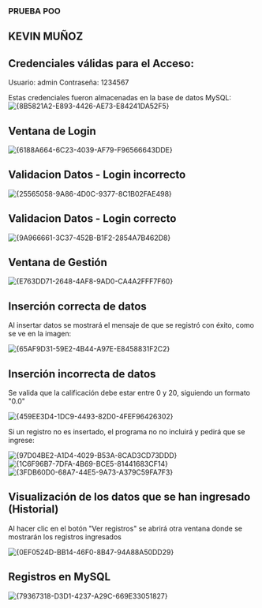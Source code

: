 ### PRUEBA POO

## KEVIN MUÑOZ

## Credenciales válidas para el Acceso:
Usuario: admin
Contraseña: 1234567

Estas credenciales fueron almacenadas en la base de datos MySQL:
![{8B5821A2-E893-4426-AE73-E84241DA52F5}](https://github.com/user-attachments/assets/29674baf-4736-4e86-9d0b-7fea15c3b922)


## Ventana de Login
![{6188A664-6C23-4039-AF79-F96566643DDE}](https://github.com/user-attachments/assets/2fc63dc0-ab9d-452f-823d-0227455ac902)

## Validacion Datos - Login incorrecto

![{25565058-9A86-4D0C-9377-8C1B02FAE498}](https://github.com/user-attachments/assets/cca84f19-511f-48f3-8a5f-fc2708e7188d)

## Validacion Datos - Login correcto

![{9A966661-3C37-452B-B1F2-2854A7B462D8}](https://github.com/user-attachments/assets/eddd883e-d05f-4183-bcaa-11c783ce01e8)

## Ventana de Gestión

![{E763DD71-2648-4AF8-9AD0-CA4A2FFF7F60}](https://github.com/user-attachments/assets/87a16c40-0d57-4f87-ab91-ad008eec3cf9)

## Inserción correcta de datos
Al insertar datos se mostrará el mensaje de que se registró con éxito, como se ve en la imagen:

![{65AF9D31-59E2-4B44-A97E-E8458831F2C2}](https://github.com/user-attachments/assets/2ef4e4c1-0bdb-4832-8c81-a476eb6338d5)

## Inserción incorrecta de datos
Se valida que la calificación debe estar entre 0 y 20, siguiendo un formato "0.0"

![{459EE3D4-1DC9-4493-82D0-4FEF96426302}](https://github.com/user-attachments/assets/d23d8273-a6f1-45d8-b17c-e34bd6c77e41)

Si un registro no es insertado, el programa no no incluirá y pedirá que se ingrese:

![{97D04BE2-A1D4-4029-B53A-8CAD3CD73DDD}](https://github.com/user-attachments/assets/f5f47df3-e252-4ad3-9d3e-8cae3d149622)
![{1C6F96B7-7DFA-4B69-BCE5-81441683CF14}](https://github.com/user-attachments/assets/538429bf-862f-4a03-814e-108f8827016d)
![{3FDB60D0-68A7-44E5-9A73-A379C59FA7F3}](https://github.com/user-attachments/assets/e89ec587-7728-4193-98a7-cc9f7375a945)



## Visualización de los datos que se han ingresado (Historial)
Al hacer clic en el botón "Ver registros" se abrirá otra ventana donde se mostrarán los registros ingresados

![{0EF0524D-BB14-46F0-8B47-94A88A50DD29}](https://github.com/user-attachments/assets/a8439542-fd27-41cd-b27f-30b786420f7b)

## Registros en MySQL

![{79367318-D3D1-4237-A29C-669E33051827}](https://github.com/user-attachments/assets/163bff9f-a354-477f-9df5-12273fd54471)















